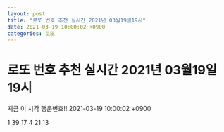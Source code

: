 ```yaml
---
layout: post
title: "로또 번호 추천 실시간 2021년 03월19일19시"
date: 2021-03-19 10:00:02 +0900
categories: 로또
---
```


# 로또 번호 추천 실시간 2021년 03월19일19시

지금 이 시각 행운번호!! 2021-03-19 10:00:02 +0900

 1  39  17  4  21  13 

